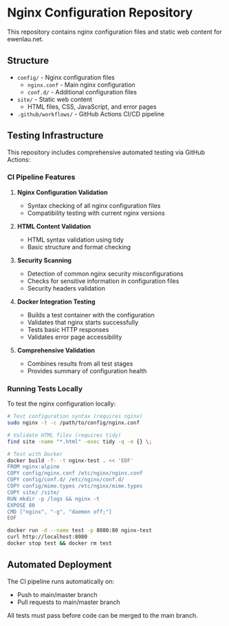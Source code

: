 # Nginx Configuration Repository

This repository contains nginx configuration files and static web content for ewenlau.net.

## Structure

- `config/` - Nginx configuration files
  - `nginx.conf` - Main nginx configuration
  - `conf.d/` - Additional configuration files
- `site/` - Static web content
  - HTML files, CSS, JavaScript, and error pages
- `.github/workflows/` - GitHub Actions CI/CD pipeline

## Testing Infrastructure

This repository includes comprehensive automated testing via GitHub Actions:

### CI Pipeline Features

1. **Nginx Configuration Validation**
   - Syntax checking of all nginx configuration files
   - Compatibility testing with current nginx versions

2. **HTML Content Validation**
   - HTML syntax validation using tidy
   - Basic structure and format checking

3. **Security Scanning**
   - Detection of common nginx security misconfigurations
   - Checks for sensitive information in configuration files
   - Security headers validation

4. **Docker Integration Testing**
   - Builds a test container with the configuration
   - Validates that nginx starts successfully
   - Tests basic HTTP responses
   - Validates error page accessibility

5. **Comprehensive Validation**
   - Combines results from all test stages
   - Provides summary of configuration health

### Running Tests Locally

To test the nginx configuration locally:

```bash
# Test configuration syntax (requires nginx)
sudo nginx -t -c /path/to/config/nginx.conf

# Validate HTML files (requires tidy)
find site -name "*.html" -exec tidy -q -e {} \;

# Test with Docker
docker build -f- -t nginx-test . << 'EOF'
FROM nginx:alpine
COPY config/nginx.conf /etc/nginx/nginx.conf
COPY config/conf.d/ /etc/nginx/conf.d/
COPY config/mime.types /etc/nginx/mime.types
COPY site/ /site/
RUN mkdir -p /logs && nginx -t
EXPOSE 80
CMD ["nginx", "-g", "daemon off;"]
EOF

docker run -d --name test -p 8080:80 nginx-test
curl http://localhost:8080
docker stop test && docker rm test
```

## Automated Deployment

The CI pipeline runs automatically on:
- Push to main/master branch
- Pull requests to main/master branch

All tests must pass before code can be merged to the main branch.